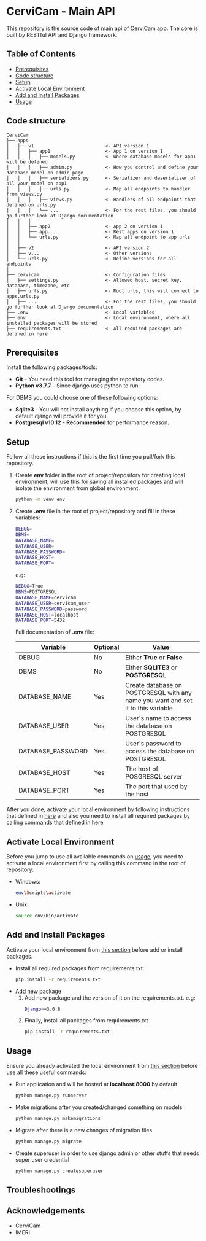 # CerviCam - Main API
This repository is the source code of main api of CerviCam app. The core is built by RESTful API and Django framework.

## **Table of Contents**
- [Prerequisites](#prerequisites)
- [Code structure](#structure)
- [Setup](#setup)
- [Activate Local Environment](#activate-local-environment)
- [Add and Install Packages](#add-and-install-packages)
- [Usage](#usage)

## **Code structure**
```
CerviCam
├── apps
│   ├── v1                          <- API version 1                                 
│   │   ├── app1                    <- App 1 on version 1
│   │   │   ├── models.py           <- Where database models for app1 will be defined
│   │   │   ├── admin.py            <- How you control and define your database model on admin page
│   │   │   ├── serializers.py      <- Serializer and deserializer of all your model on app1
│   │   │   ├── urls.py             <- Map all endpoints to handler from views.py
│   │   │   ├── views.py            <- Handlers of all endpoints that defined on urls.py
│   │   │   └── ...                 <- For the rest files, you should go further look at Django documentation
│   │   │
│   │   ├── app2                    <- App 2 on version 1
│   │   ├── app...                  <- Rest apps on version 1
│   │   └── urls.py                 <- Map all endpoint to app urls
│   │
│   ├── v2                          <- API version 2
│   ├── v...                        <- Other versions
│   └── urls.py                     <- Define versions for all endpoints
│
├── cervicam                        <- Configuration files
│   ├── settings.py                 <- Allowed host, secret key, database, timezone, etc
│   ├── urls.py                     <- Root urls, this will connect to apps.urls.py
│   ├── ...                         <- For the rest files, you should go further look at Django documentation
├── .env                            <- Local variables
├── env                             <- Local environment, where all installed packages will be stored
├── requirements.txt                <- All required packages are defined in here

```
## **Prerequisites**
Install the following packages/tools:
- **Git** - You need this tool for managing the repository codes.
- **Python v3.7.7** - Since django uses python to run.

For DBMS you could choose one of these following options:
- **Sqlite3** - You will not install anything if you choose this option, by default django will provide it for you.
- **Postgresql v10.12** - **Recommended** for performance reason.

## **Setup**
Follow all these instructions if this is the first time you pull/fork this repository.
1. Create **env** folder in the root of project/repository for creating local environment, will use this for saving  all installed packages and will isolate the environment from global environment.
    ```bash
    python -m venv env
    ```
2. Create **.env** file in the root of project/repository and fill in these variables:
    ```bash
    DEBUG=
    DBMS=
    DATABASE_NAME=
    DATABASE_USER=
    DATABASE_PASSWORD=
    DATABASE_HOST=
    DATABASE_PORT=
    ```
    
    e.g:
    ```bash
    DEBUG=True
    DBMS=POSTGRESQL
    DATABASE_NAME=cervicam
    DATABASE_USER=cervicam_user
    DATABASE_PASSWORD=password
    DATABASE_HOST=localhost
    DATABASE_PORT=5432
    ```

    Full documentation of **.env** file:

    | Variable          | Optional | Value                                                                             |
    |-------------------|-------------|-----------------------------------------------------------------------------------|
    | DEBUG             | No          | Either **True** or **False**                                                              |
    | DBMS              | No          | Either **SQLITE3** or **POSTGRESQL**                                                      |
    | DATABASE_NAME     | Yes         | Create database on POSTGRESQL with any name you want and set it to this variable  |
    | DATABASE_USER     | Yes         | User's name to access the database on POSTGRESQL                                  |
    | DATABASE_PASSWORD | Yes         | User's password to access the database on POSTGRESQL                              |
    | DATABASE_HOST     | Yes         | The host of POSGRESQL server                                                      |
    | DATABASE_PORT     | Yes         | The port that used by the host                                                    |
After you done, activate your local environment by following instructions that defined in [here](#activate-local-environment) and also you need to install all required packages by calling commands that defined in [here](#add-and-install-environment)

## **Activate Local Environment**
Before you jump to use all available commands on [usage](#usage), you need to activate a local environment first by calling this command in the root of repository:
- Windows:
    ```bash
    env\Scripts\activate
    ```
- Unix:
    ```bash
    source env/bin/activate
    ```

## **Add and Install Packages**
Activate your local environment from [this section](#activate-local-environment) before add or install packages.
- Install all required packages from requirements.txt:
    ```bash
    pip install -r requirements.txt
    ```
- Add new package
    1. Add new package and the version of it on the requirements.txt. e.g:
        ```bash
        Django==3.0.8
        ```
    2. Finally, install all packages from requirements.txt
       ```bash
       pip install -r requirements.txt
       ```
    

## **Usage**
Ensure you already activated the local environment from [this section](#activate-local-environment) before use all these useful commands:
- Run application and will be hosted at **localhost:8000** by default
    ```bash
    python manage.py runserver
    ```
- Make migrations after you created/changed something on models
    ```bash
    python manage.py makemigrations
    ```
- Migrate after there is a new changes of migration files
    ```bash
    python manage.py migrate
    ```
- Create superuser in order to use django admin or other stuffs that needs super user credential
    ```bash
    python manage.py createsuperuser
    ```
## **Troubleshootings**

## **Acknowledgements**
- CerviCam
- IMERI



